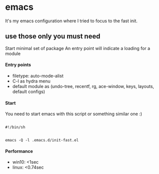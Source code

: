 # emacs

It's my emacs configuration where I tried to focus to the fast init.

## use those only you must need
Start minimal set of package
An entry point will indicate a loading for a module

#### Entry points
- filetype: auto-mode-alist
- C-l as hydra menu
- default module as (undo-tree, recentf, rg, ace-window, keys, layouts, default configs)

#### Start
You need to start emacs with this script or something similar one :)

<code>
#!/bin/sh

emacs -Q -l .emacs.d/init-fast.el
</code>

#### Performance
- win10: <1sec
- linux: <0.74sec
